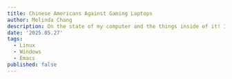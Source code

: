 ```yaml
---
title: Chinese Americans Against Gaming Laptops
author: Melinda Chang
description: On the state of my computer and the things inside of it! I want to format my Windows partition.
date: '2025.05.27'
tags:
  - Linux
  - Windows
  - Emacs
published: false
---
```

